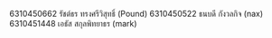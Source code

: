 6310450662 รัชต์ธร ทรงศรีวิสุทธิ์ (Pound)
6310450522 ธนบดี กังวลกิจ (nax)
6310451448 เอธัส สกุลพิทยาธร (mark)